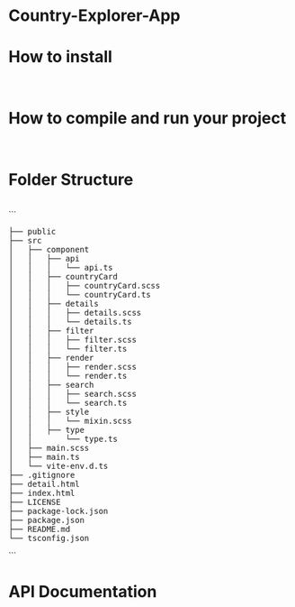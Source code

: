 # Country-Explorer-App<br>

<h1>How to install</h1><br>

<h1>How to compile and run your project</h1><br>

<h1>Folder Structure</h1><br>
```
<pre>
├── public
├── src
│   ├── component
│   │   ├── api
│   │   │   └── api.ts
│   │   ├── countryCard
│   │   │   ├── countryCard.scss
│   │   │   └── countryCard.ts
│   │   ├── details
│   │   │   ├── details.scss
│   │   │   └── details.ts
│   │   ├── filter
│   │   │   ├── filter.scss
│   │   │   └── filter.ts
│   │   ├── render
│   │   │   ├── render.scss
│   │   │   └── render.ts
│   │   ├── search
│   │   │   ├── search.scss
│   │   │   └── search.ts
│   │   ├── style
│   │   │   └── mixin.scss
│   │   ├── type
│   │       └── type.ts
│   ├── main.scss
│   ├── main.ts
│   └── vite-env.d.ts
├── .gitignore
├── detail.html
├── index.html
├── LICENSE
├── package-lock.json
├── package.json
├── README.md
└── tsconfig.json
</pre>
```
<h1>API Documentation </h1><br>
